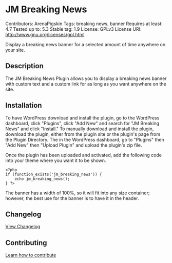 # JM Breaking News
Contributors: ArenaPigskin
Tags: breaking news, banner
Requires at least: 4.7
Tested up to: 5.3
Stable tag: 1.9
License: GPLv3
License URI: http://www.gnu.org/licenses/gpl.html

Display a breaking news banner for a selected amount of time anywhere on your site.

## Description
The JM Breaking News Plugin allows you to display a breaking news banner with custom text and a custom link for as long as you want anywhere on the site.

## Installation

To have WordPress download and install the plugin, go to the WordPress dashboard, click "Plugins", click "Add New" and search for "JM Breaking News" and click "Install." To manually download and install the plugin, download the plugin, either from the plugin site or the plugin's page from the Plugin Directory. The in the WordPress dashboard, go to "Plugins" then "Add New" then "Upload Plugin" and upload the plugin's zip file.

Once the plugin has been uploaded and activated, add the following code into your theme where you want it to be shown.
```
<?php
if (function_exists('jm_breaking_news')) {
	echo jm_breaking_news();
} ?>
```

The banner has a width of 100%, so it will fit into any size container; however, the best use for the banner is to have it in the header.

## Changelog
[View Changelog](CHANGELOG.md)

## Contributing
[Learn how to contribute](CONTRIBUTING.md)